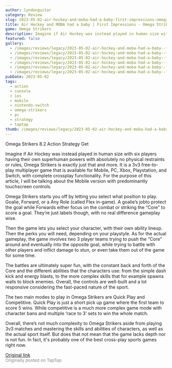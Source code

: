 ```yaml
---
author: lyndonguitar
category: Review
slug: 2023-05-02-air-hockey-and-moba-had-a-baby-first-impressions-omega-strikers
title: Air Hockey and MOBA had a baby | First Impressions - Omega Strikers
game: Omega Strikers
description: Imagine if Air Hockey was instead played in human size with six players having their own superhuman powers with absolutely no physical restraints or rules, Omega Strikers is exactly just that and more. It is a 3v3 free-to-play multiplayer game that is available for Mobile, PC, Xbox, Playstation, and Switch, with complete crossplay functionality. For the purpose of this article, I will be talking about the Mobile version with predominantly touchscreen controls.
featured: false
gallery:
  - /images/reviews/legacy/2023-05-02-air-hockey-and-moba-had-a-baby--first-impressions---omega-strikers-0.avif
  - /images/reviews/legacy/2023-05-02-air-hockey-and-moba-had-a-baby--first-impressions---omega-strikers-1.avif
  - /images/reviews/legacy/2023-05-02-air-hockey-and-moba-had-a-baby--first-impressions---omega-strikers-2.avif
  - /images/reviews/legacy/2023-05-02-air-hockey-and-moba-had-a-baby--first-impressions---omega-strikers-3.avif
  - /images/reviews/legacy/2023-05-02-air-hockey-and-moba-had-a-baby--first-impressions---omega-strikers-4.avif
  - /images/reviews/legacy/2023-05-02-air-hockey-and-moba-had-a-baby--first-impressions---omega-strikers-5.avif
pubDate: 2023-05-02
tags:
  - action
  - console
  - ios
  - mobile
  - nintendo-switch
  - omega-strikers
  - pc
  - strategy
  - taptap
thumb: /images/reviews/legacy/2023-05-02-air-hockey-and-moba-had-a-baby--first-impressions---omega-strikers-0.avif
---
```


Omega Strikers
8.2
Action
Strategy
Get

Imagine if Air Hockey was instead played in human size with six players having their own superhuman powers with absolutely no physical restraints or rules, Omega Strikers is exactly just that and more. It is a 3v3 free-to-play multiplayer game that is available for Mobile, PC, Xbox, Playstation, and Switch, with complete crossplay functionality. For the purpose of this article, I will be talking about the Mobile version with predominantly touchscreen controls.

Omega Strikers starts you off by letting you select what position to play. Goalie, Forward, or a Any Role (called Flex in-game). A goalie’s jobto protect the goal while Forwards either focus on the combat or striking the “Core” to score a goal. They’re just labels though, with no real difference gameplay wise.

Then the game lets you select your character, with their own ability lineup. Then the perks you will need, depending on your playstyle. As for the actual gameplay, the game involves two 3 player teams trying to push the “Core” around and eventually into the opposite goal, while trying to battle with other players and inflict damage to stun, or even take them out of the game for some time.

The battles are ultimately super fun, with the constant back and forth of the Core and the different abilities that the characters use: from the simple dash kick and energy blasts, to the more complex skills that for example spawns walls to block enemies. Overall, the controls are well-built and a lot responsive considering the fast-paced nature of the sport.

The two main modes to play in Omega Strikers are Quick Play and Competitive. Quick Play is just a short pick up game where the first team to score 5 wins. While competitive is a much more complex game mode with character bans and multiple ‘race to 3’ sets to win the whole match.

Overall, there’s not much complexity to Omega Strikers aside from playing 3v3 matches and mastering the skills and abilities of characters, as well as the actual sport itself. But does that not mean that the game lacks depth nor is not fun. In fact, it's probably one of the best cross-play sports games right now.

[Original link](https://www.taptap.io/post/5310853)<br><span style="font-size: 0.95em; color: #888;">Originally posted on TapTap.</span>